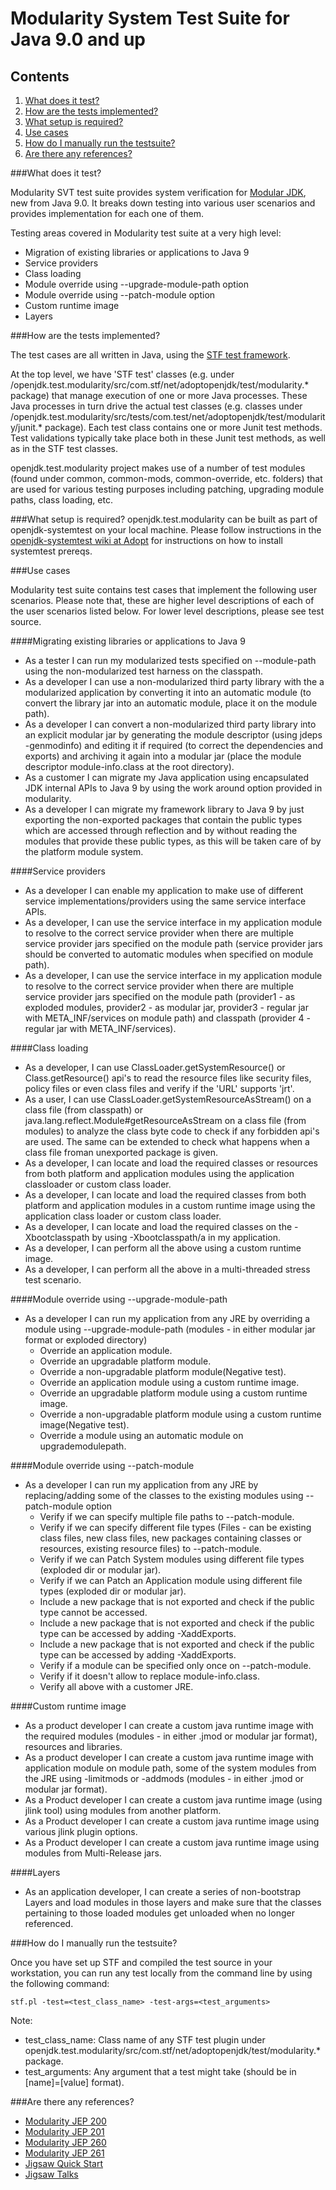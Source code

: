 Modularity System Test Suite for Java 9.0 and up
================================================

Contents
---------- 
1. [What does it test?](#what-does-it-test)
2. [How are the tests implemented?](#how-are-the-tests-implemented)
3. [What setup is required?](#what-setup-is-required)
4. [Use cases](#use-cases)
5. [How do I manually run the testsuite?](#how-do-i-manually-run-the-testsuite)
6. [Are there any references?](#are-there-any-references)

###What does it test?

Modularity SVT test suite provides system verification for [Modular JDK](http://openjdk.java.net/jeps/200), new from Java 9.0. 
It breaks down testing into various user scenarios and provides implementation for each one of them.

Testing areas covered in Modularity test suite at a very high level:
- Migration of existing libraries or applications to Java 9
- Service providers
- Class loading
- Module override using --upgrade-module-path option
- Module override using --patch-module option
- Custom runtime image
- Layers

###How are the tests implemented? 

The test cases are all written in Java, using the [STF test framework](https://github.com/AdoptOpenJDK/stf/blob/master/stf.core/docs/STF-Manual.md).

At the top level, we have 'STF test' classes (e.g. under /openjdk.test.modularity/src/com.stf/net/adoptopenjdk/test/modularity.* package) that manage execution of one or more Java processes. These Java processes in turn drive the actual test classes (e.g. classes under /openjdk.test.modularity/src/tests/com.test/net/adoptopenjdk/test/modularity/junit.* package). Each test class contains one or more Junit test methods. Test validations typically take place both in these Junit test methods, as well as in the STF test classes.
      
openjdk.test.modularity project makes use of a number of test modules (found under common, common-mods, common-override, etc. folders) that 
are used for various testing purposes including patching, upgrading module paths, class loading, etc.
    
###What setup is required? 
openjdk.test.modularity can be built as part of openjdk-systemtest on your local machine. Please follow instructions in the 
[openjdk-systemtest wiki at Adopt](https://github.com/AdoptOpenJDK/openjdk-systemtest/) for instructions on how to install systemtest prereqs. 
    
###Use cases 
    
Modularity test suite contains test cases that implement the following user scenarios. Please note that, these are higher level descriptions 
of each of the user scenarios listed below. For lower level descriptions, please see test source.
    
####Migrating existing libraries or applications to Java 9 
- As a tester I can run my modularized tests specified on --module-path using the non-modularized test harness on the classpath.
- As a developer I can use a non-modularized third party library with the a modularized application by converting it into an automatic module (to convert the library jar into an automatic module, place it on the module path). 
- As a developer I can convert a non-modularized third party library into an explicit modular jar by generating the module descriptor (using jdeps -genmodinfo) and editing it if required (to correct the dependencies and exports) and archiving it again into a modular jar (place the module descriptor module-info.class at the root directory). 
- As a customer I can migrate my Java application using encapsulated JDK internal APIs to Java 9 by using the work around option provided in modularity. 
- As a developer I can migrate my framework library to Java 9 by just exporting the non-exported packages that contain the public types which are accessed through reflection and by without reading the modules that provide these public types, as this will be taken care of by the platform module system. 

####Service providers
- As a developer I can enable my application to make use of different service implementations/providers using the same service interface APIs. 
- As a developer, I can use the service interface in my application module to resolve to the correct service provider when there are multiple service provider jars specified on the module path (service provider jars should be converted to automatic modules when specified on module path). 
- As a developer, I can use the service interface in my application module to resolve to the correct service provider when there are multiple service provider jars specified on the module path (provider1 - as exploded modules, provider2 - as modular jar, provider3 - regular jar with META_INF/services on module path) and classpath (provider 4 - regular jar with META_INF/services). 

####Class loading
- As a developer, I can use ClassLoader.getSystemResource() or Class.getResource() api's to read the resource files like security files, policy files or even class files and verify if the 'URL' supports 'jrt'. 
- As a user, I can use ClassLoader.getSystemResourceAsStream() on a class file (from classpath) or java.lang.reflect.Module#getResourceAsStream on a class file (from modules) to analyze the class byte code to check if any forbidden api's are used. The same can be extended to check what happens when a class file froman  unexported package is given.
- As a developer, I can locate and load the required classes or resources from both platform and application modules using the application classloader or custom class loader. 
- As a developer, I can locate and load the required classes from both platform and application modules in a custom runtime image using the application class loader or custom class loader. 
- As a developer, I can locate and load the required classes on the -Xbootclasspath by using -Xbootclasspath/a in my application. 
- As a developer, I can perform all the above using a custom runtime image. 
- As a developer, I can perform all the above in a multi-threaded stress test scenario. 
				
####Module override using --upgrade-module-path 
- As a developer I can run my application from any JRE by overriding a module using --upgrade-module-path (modules - in either modular jar format or exploded directory) 
	- Override an application module. 
	- Override an upgradable platform module.  
	- Override a non-upgradable platform module(Negative test). 
	- Override an application module using a custom runtime image. 
	- Override an upgradable platform module using a custom runtime image. 
	- Override a non-upgradable platform module using a custom runtime image(Negative test). 
	- Override a module using an automatic module on upgrademodulepath. 

####Module override using --patch-module 
- As a developer I can run my application from any JRE by replacing/adding some of the classes to the existing modules using --patch-module option 
	- Verify if we can specify multiple file paths to --patch-module. 
	- Verify if we can specify different file types (Files - can be existing class files, new class files, new packages containing classes or resources, existing resource files) to --patch-module. 
	- Verify if we can Patch System modules using different file types (exploded dir or modular jar). 
	- Verify if we can Patch an Application module  using different file types (exploded dir or modular jar). 
	- Include a new package that is not exported and check if the public type cannot be accessed. 
	- Include a new package that is not exported and check if the public type can be accessed by adding -XaddExports. 
	- Include a new package that is not exported and check if the public type can be accessed by adding -XaddExports. 
	- Verify if a module can be specified only once on --patch-module. 
	- Verify if it doesn't allow to replace module-info.class. 
	- Verify all above with a customer JRE. 
	
####Custom runtime image 
- As a product developer I can create a custom java runtime image with the required modules (modules - in either .jmod or modular jar format), resources and libraries. 
- As a product developer I can create a custom java runtime image with application module on module path, some of the system modules from the JRE using -limitmods or -addmods (modules - in either .jmod or modular jar format). 
- As a Product developer I can create a custom java runtime image (using jlink tool) using modules from another platform. 
- As a Product developer I can create a custom java runtime image using various jlink plugin options. 
- As a Product developer I can create a custom java runtime image using modules from Multi-Release jars. 

####Layers
- As an application developer, I can create a series of non-bootstrap Layers and load modules in those layers and make sure that the classes pertaining to those loaded modules get unloaded when no longer referenced.  

###How do I manually run the testsuite?
    
Once you have set up STF and compiled the test source in your workstation, you can run any test locally from the command line by using the following command: 

	stf.pl -test=<test_class_name> -test-args=<test_arguments>
  
Note:  
- test_class_name: Class name of any STF test plugin under openjdk.test.modularity/src/com.stf/net/adoptopenjdk/test/modularity.* package. 
- test_arguments: Any argument that a test might take (should be in [name]=[value] format). 

###Are there any references?
- [Modularity JEP 200](http://openjdk.java.net/jeps/200)
- [Modularity JEP 201](http://openjdk.java.net/jeps/201) 
- [Modularity JEP 260](http://openjdk.java.net/jeps/260)
- [Modularity JEP 261](http://openjdk.java.net/jeps/261) 
- [Jigsaw Quick Start](http://openjdk.java.net/projects/jigsaw/quick-start)
- [Jigsaw Talks](http://openjdk.java.net/projects/jigsaw/talks) 